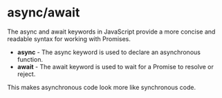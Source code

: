 # async/await

The async and await keywords in JavaScript provide a more concise and readable syntax for working with Promises. 

- **async** - The async keyword is used to declare an asynchronous function.
- **await** - The await keyword is used to wait for a Promise to resolve or reject.

This makes asynchronous code look more like synchronous code.